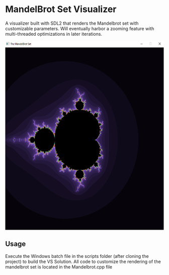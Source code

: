 # MandelBrot Set Visualizer
A visualizer built with SDL2 that renders the Mandelbrot set with customizable parameters. 
Will eventually harbor a zooming feature with multi-threaded optimizations in later iterations.

<p align= "center">
<img src="MandelBrotSet.PNG" width="600" height="600" />
</p>

## Usage
Execute the Windows batch file in the scripts folder (after cloning the project) to build the VS Solution.
All code to customize the rendering of the mandelbrot set is located in the Mandelbrot.cpp file

